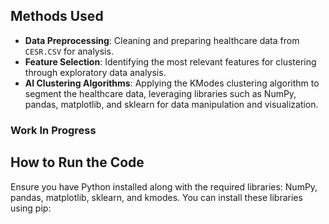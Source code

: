## Methods Used

- **Data Preprocessing**: Cleaning and preparing healthcare data from `CESR.CSV` for analysis.
- **Feature Selection**: Identifying the most relevant features for clustering through exploratory data analysis.
- **AI Clustering Algorithms**: Applying the KModes clustering algorithm to segment the healthcare data, leveraging libraries such as NumPy, pandas, matplotlib, and sklearn for data manipulation and visualization.

### Work In Progress

## How to Run the Code

Ensure you have Python installed along with the required libraries: NumPy, pandas, matplotlib, sklearn, and kmodes. You can install these libraries using pip:

